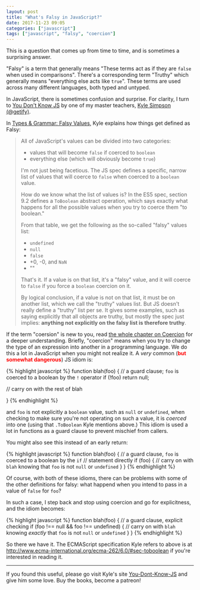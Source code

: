 ```yaml
---
layout: post
title: "What's Falsy in JavaScript?"
date: 2017-11-23 09:05
categories: ["javascript"]
tags: ["javascript", "falsy", "coercion"]
---
```


This is a question that comes up from time to time, and is sometimes a
surprising answer.

"Falsy" is a term that generally means "These terms act as if they are
`false` when used in comparisons". There's a corresponding term
"Truthy" which generally means "everything else acts like
`true`". These terms are used across many different languages, both
typed and untyped.

In JavaScript, there is sometimes confusion and surprise. For clarity,
I turn to [You Don't Know
JS](https://github.com/getify/You-Dont-Know-JS "You don't know JS on
Github") by one of my master teachers, [Kyle Simpson
(@getify)](https://github.com/getify/You-Dont-Know-JS).

In [Types & Grammar: Falsy Values](https://github.com/getify/You-Dont-Know-JS/blob/master/types%20%26%20grammar/ch4.md#falsy-values),
Kyle explains how things get defined as Falsy:

> All of JavaScript's values can be divided into two categories:
>
> * values that will become `false` if coerced to `boolean`
> * everything else (which will obviously become `true`)
>
> I'm not just being facetious. The JS spec defines a specific, narrow list of values that will coerce to `false` when coerced to a `boolean` value.
>
> How do we know what the list of values is? In the ES5 spec, section 9.2 defines a `ToBoolean` abstract operation, which says exactly what happens for all the possible values when you try to coerce them "to boolean."
>
> From that table, we get the following as the so-called "falsy" values list:
>
> - `undefined`
> - `null`
> - `false`
> - +0, -0, and `NaN`
> - ""
>
> That's it. If a value is on that list, it's a "falsy" value, and it will coerce to `false` if you force a `boolean` coercion on it.
>
> By logical conclusion, if a value is not on that list, it must be on another list, which we call the "truthy" values list. But JS doesn't really define a "truthy" list per se. It gives some examples, such as saying explicitly that all objects are truthy, but mostly the spec just implies: **anything not explicitly on the falsy list is therefore truthy**.

If the term "coersion" is new to you, read [the whole chapter on Coercion](https://github.com/getify/You-Dont-Know-JS/blob/master/types%20%26%20grammar/ch4.md#falsy-values)
for a deeper understanding. Briefly, "coercion" means when you try to
change the type of an expression into another in a programming
language. We do this a lot in JavaScript when you might not realize
it. A *very* common
(<span style="color:red;font-weight:bold">but somewhat dangerous</span>)
JS idiom is:

{% highlight javascript %}
function blah(foo) {
  // a guard clause; `foo` is coerced to a boolean by the `!` operator
  if (!foo) return null;

  // carry on with the rest of blah

}
{% endhighlight %}

and `foo` is not explicitly a `boolean` value, such as `null`
or `undefined`, when checking to make sure you're not operating on
such a value, it is *coerced* into one (using that `.ToBoolean` Kyle
mentions above.) This idiom is used a lot in functions as a guard
clause to prevent mischief from callers.

You might also see this instead of an early return:

{% highlight javascript %}
function blah(foo) {
  // a guard clause, `foo` is coerced to a boolean by the `if`
  // statement directly
  if (foo) {
    // carry on with `blah` knowing that `foo` is not `null` or `undefined`
  }
}
{% endhighlight %}

Of course, with both of these idioms, there can be problems with some
of the other definitions for falsy: what happend when you intend to
pass in a value of `false` for `foo`?

In such a case, I step back and stop using coercion and go for
explicitness, and the idiom becomes:

{% highlight javascript %}
function blah(foo) {
  // a guard clause, explicit checking
  if (foo !== null && foo !== undefined) {
    // carry on with `blah` knowing *exactly* that `foo` is not `null` or `undefined`
  }
}
{% endhighlight %}


So there we have it. The ECMAScript specification Kyle refers to above
is at <http://www.ecma-international.org/ecma-262/6.0/#sec-toboolean>
if you're interested in reading it.

-------

If you found this useful, please go visit Kyle's site
[You-Dont-Know-JS](https://github.com/getify/You-Dont-Know-JS "You
Don't Know JS Series by Kyle Simpson (@getify) on Github.com") and
give him some love. Buy the books, become a patreon!
